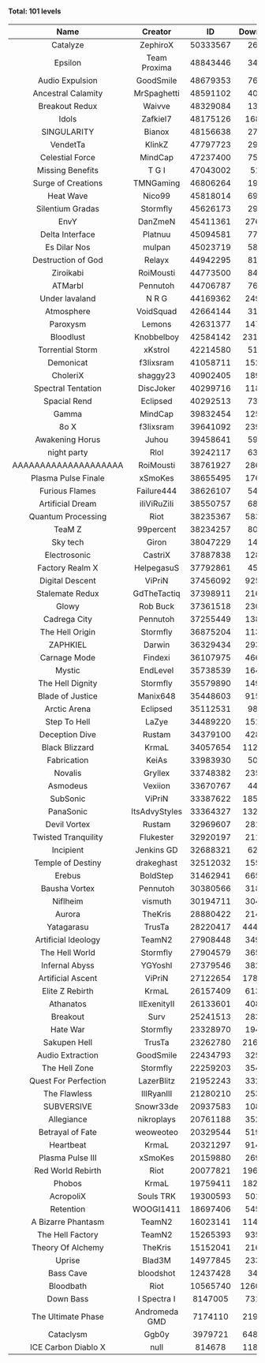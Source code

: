 #### Total: 101 levels

| Name | Creator | ID | Downloads | Likes |
|:---:|:---:|:---:|:---:|:---:|
| Catalyze | ZephiroX | 50333567 | 26452 | 3137
| Epsilon | Team Proxima | 48843446 | 34666 | 3785
| Audio Expulsion | GoodSmile | 48679353 | 76814 | 6671
| Ancestral Calamity | MrSpaghetti | 48591102 | 40539 | 3804
| Breakout Redux | Waivve | 48329084 | 13067 | 1515
| Idols | Zafkiel7 | 48175126 | 168154 | 20756
| SINGULARITY | Bianox | 48156638 | 27555 | 5621
| VendetTa | KlinkZ | 47797723 | 29785 | 3014
| Celestial Force  | MindCap | 47237400 | 75413 | 6965
| Missing Benefits | T G I | 47043002 | 5144 | 545
| Surge of Creations | TMNGaming | 46806264 | 19104 | 1896
| Heat Wave | Nico99 | 45818014 | 69853 | 6620
| Silentium Gradas | Stormfly | 45626173 | 29236 | 2993
| EnvY | DanZmeN | 45411361 | 276150 | 24620
| Delta Interface | Platnuu | 45094581 | 77825 | 7686
| Es Dilar Nos | mulpan | 45023719 | 58141 | 5191
| Destruction of God | Relayx | 44942295 | 81989 | 8131
| Ziroikabi | RoiMousti | 44773500 | 84222 | 7106
| ATMarbl | Pennutoh | 44706787 | 76623 | 6940
| Under lavaland | N R G | 44169362 | 249654 | 22605
| Atmosphere | VoidSquad | 42664144 | 31833 | 2628
| Paroxysm | Lemons | 42631377 | 147579 | 12280
| Bloodlust | Knobbelboy | 42584142 | 2315861 | 226451
| Torrential Storm | xKstrol | 42214580 | 51400 | 30
| Demonicat | f3lixsram | 41058711 | 152249 | 12303
| CholeriX | shaggy23 | 40902405 | 189812 | 14771
| Spectral Tentation | DiscJoker | 40299716 | 118221 | 8302
| Spacial Rend | Eclipsed | 40292513 | 73746 | 6327
| Gamma | MindCap | 39832454 | 125317 | 11192
| 8o X | f3lixsram | 39641092 | 239959 | 19027
| Awakening Horus | Juhou | 39458641 | 59443 | 5225
| night party | Rlol | 39242117 | 63455 | 6179
| AAAAAAAAAAAAAAAAAAAA | RoiMousti | 38761927 | 286353 | 18909
| Plasma Pulse Finale | xSmoKes | 38655495 | 176157 | 15939
| Furious Flames | Failure444 | 38626107 | 54825 | 4321
| Artificial Dream | iIiViRuZiIi | 38550757 | 68817 | 5878
| Quantum Processing | Riot | 38235367 | 583914 | 41052
| TeaM Z | 99percent | 38234257 | 80257 | 6454
| Sky tech | Giron | 38047229 | 14721 | 1498
| Electrosonic | CastriX | 37887838 | 128309 | 11509
| Factory Realm X | HelpegasuS | 37792861 | 45418 | 4406
| Digital Descent | ViPriN | 37456092 | 925494 | 87281
| Stalemate Redux | GdTheTactiq | 37398911 | 216403 | 16414
| Glowy | Rob Buck | 37361518 | 230205 | 23418
| Cadrega City | Pennutoh | 37255449 | 138820 | 12699
| The Hell Origin | Stormfly | 36875204 | 113809 | 9281
| ZAPHKIEL | Darwin | 36329434 | 293181 | 31898
| Carnage Mode | Findexi | 36107975 | 466120 | 44517
| Mystic | EndLevel | 35738539 | 164065 | 15332
| The Hell Dignity | Stormfly | 35579890 | 149353 | 12951
| Blade of Justice | Manix648 | 35448603 | 915290 | 95055
| Arctic Arena | Eclipsed | 35112531 | 98573 | 7568
| Step To Hell | LaZye | 34489220 | 151967 | 15575
| Deception Dive | Rustam | 34379100 | 428997 | 28061
| Black Blizzard | KrmaL | 34057654 | 1120651 | 110109
| Fabrication | KeiAs | 33983930 | 50569 | 5625
| Novalis | Gryllex | 33748382 | 235540 | 21382
| Asmodeus | Vexiion | 33670767 | 44910 | 4232
| SubSonic | ViPriN | 33387622 | 1851916 | 141362
| PanaSonic | ItsAdvyStyles | 33364327 | 1327317 | 172223
| Devil Vortex | Rustam | 32969607 | 281749 | 25382
| Twisted Tranquility | Flukester | 32920197 | 211862 | 20894
| Incipient | Jenkins GD | 32688321 | 62496 | 5860
| Temple of Destiny | drakeghast | 32512032 | 155950 | 15170
| Erebus | BoldStep | 31462941 | 665130 | 62248
| Bausha Vortex | Pennutoh | 30380566 | 318702 | 28910
| Niflheim | vismuth | 30194711 | 304781 | 24246
| Aurora | TheKris | 28880422 | 214669 | 20126
| Yatagarasu  | TrusTa | 28220417 | 4445716 | 419316
| Artificial Ideology | TeamN2 | 27908448 | 349469 | 35063
| The Hell World | Stormfly | 27904579 | 365546 | 27041
| Infernal Abyss | YGYoshI | 27379546 | 382627 | 38195
| Artificial Ascent | ViPriN | 27122654 | 1780403 | 158406
| Elite Z Rebirth | KrmaL | 26157409 | 613641 | 40693
| Athanatos | IIExenityII | 26133601 | 408294 | 45808
| Breakout | Surv | 25241513 | 283144 | 28744
| Hate War | Stormfly | 23328970 | 194460 | 14783
| Sakupen Hell | TrusTa | 23262780 | 2160112 | 159748
| Audio Extraction | GoodSmile | 22434793 | 325535 | 31317
| The Hell Zone | Stormfly | 22259203 | 354978 | 23316
| Quest For Perfection | LazerBlitz | 21952243 | 332820 | 29236
| The Flawless | IlIRyanIlI | 21280210 | 253935 | 23272
| SUBVERSIVE | Snowr33de | 20937583 | 108035 | 14102
| Allegiance | nikroplays | 20761188 | 352605 | 38518
| Betrayal of Fate | weoweoteo | 20329544 | 519534 | 48910
| Heartbeat | KrmaL | 20321297 | 914751 | 81844
| Plasma Pulse III | xSmoKes | 20159880 | 269356 | 26589
| Red World Rebirth | Riot | 20077821 | 1968707 | 132787
| Phobos | KrmaL | 19759411 | 1825679 | 165304
| AcropoliX | Souls TRK | 19300593 | 501951 | 71838
| Retention | WOOGI1411 | 18697406 | 545701 | 68257
| A Bizarre Phantasm | TeamN2 | 16023141 | 1148089 | 115610
| The Hell Factory | TeamN2 | 15265393 | 935011 | 93095
| Theory Of Alchemy | TheKris | 15152041 | 216968 | 16247
| Uprise | Blad3M | 14977845 | 233719 | 22035
| Bass Cave | bloodshot | 12437428 | 34636 | 4190
| Bloodbath | Riot | 10565740 | 12601363 | 1159803
| Down Bass | I Spectra I | 8147005 | 731498 | 66452
| The Ultimate Phase | Andromeda GMD | 7174110 | 2192385 | 224014
| Cataclysm | Ggb0y | 3979721 | 6488235 | 529710
| ICE Carbon Diablo X | null | 814678 | 1183125 | 86284
